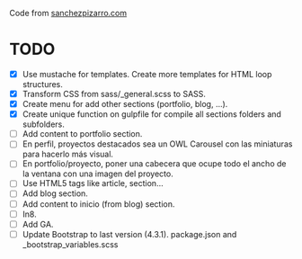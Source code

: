 Code from [sanchezpizarro.com](http://sanchezpizarro.com)

# TODO

- [x] Use mustache for templates. Create more templates for HTML loop structures.
- [x] Transform CSS from sass/_general.scss to SASS.
- [x] Create menu for add other sections (portfolio, blog, ...).
- [x] Create unique function on gulpfile for compile all sections folders and subfolders.
- [ ] Add content to portfolio section.
- [ ] En perfil, proyectos destacados sea un OWL Carousel con las miniaturas para hacerlo más visual.
- [ ] En portfolio/proyecto, poner una cabecera que ocupe todo el ancho de la ventana con una imagen del proyecto.
- [ ] Use HTML5 tags like article, section...
- [ ] Add blog section.
- [ ] Add content to inicio (from blog) section.
- [ ] In8.
- [ ] Add GA.
- [ ] Update Bootstrap to last version (4.3.1). package.json and _bootstrap_variables.scss